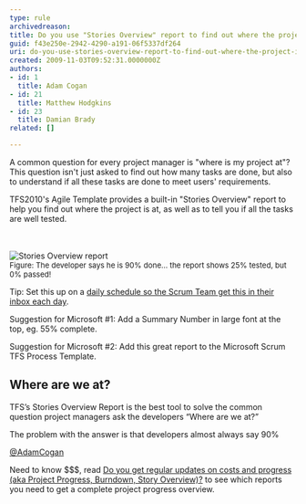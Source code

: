 ```yaml
---
type: rule
archivedreason: 
title: Do you use "Stories Overview" report to find out where the project is at?
guid: f43e250e-2942-4290-a191-06f5337df264
uri: do-you-use-stories-overview-report-to-find-out-where-the-project-is-at
created: 2009-11-03T09:52:31.0000000Z
authors:
- id: 1
  title: Adam Cogan
- id: 21
  title: Matthew Hodgkins
- id: 23
  title: Damian Brady
related: []

---
```




  <p>A common question for every project manager is &quot;where is my project at&quot;? This question isn't just asked to find out how many tasks are done, but also to understand if all these tasks are done to meet users' requirements. </p>
<p>TFS2010's Agile Template provides a built-in &quot;Stories Overview&quot; report to help you find out where the project is at, as well as to tell you if all the tasks are well tested. </p>

<br><excerpt class='endintro'></excerpt><br>
  <img class="ms-rteCustom-ImageArea" alt="Stories Overview report" src="/Management/RulesToBetterProjectManagement/PublishingImages/StoriesOverviewReport.jpg" /> <br>
<font class="ms-rteCustom-FigureNormal" size="2">Figure&#58;&#160;The developer says he is 90% done... the report shows 25% tested, but 0% passed!</font>
<p>Tip&#58; Set this up on a <a shape="rect" href="/Management/RulesToBetterScrumUsingTFS/Pages/set-up-2-key-reports.aspx">daily schedule so the Scrum Team get this in their inbox each day</a>.</p>
<p>Suggestion for Microsoft #1&#58; Add a Summary Number in large font at the top, eg. 55% complete. </p>
<p>Suggestion for Microsoft #2&#58; Add this great report to the Microsoft Scrum TFS Process Template.</p>
<div class="ms-rteCustom-GreyBox">
<h2>Where are we at?</h2>
<p>TFS’s Stories Overview Report is the best tool to solve the common question project managers ask the developers “Where are we at?” </p>
<p>The problem with the answer is that developers almost always say 90% </p>
<p><a shape="rect" href="http&#58;//twitter.com/adamcogan">@AdamCogan</a></p>
</div>
<p>Need to know $$$, read <a shape="rect" href="/Management/RulesToManagingSoftwareConsultants/Pages/DoYouGetRegularUpdatesOnCostsAndProgress.aspx">Do you get regular updates on costs and progress (aka Project Progress, Burndown, Story Overview)?</a> to see which reports you need to get&#160;a complete&#160;project progress overview.</p>




